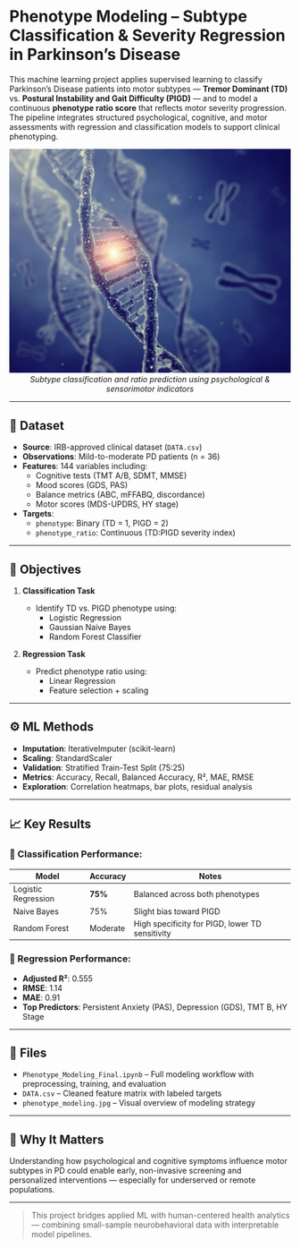 #  Phenotype Modeling – Subtype Classification & Severity Regression in Parkinson’s Disease

This machine learning project applies supervised learning to classify Parkinson’s Disease patients into motor subtypes — **Tremor Dominant (TD)** vs. **Postural Instability and Gait Difficulty (PIGD)** — and to model a continuous **phenotype ratio score** that reflects motor severity progression. The pipeline integrates structured psychological, cognitive, and motor assessments with regression and classification models to support clinical phenotyping.

<p align="center">
  <img src="phenotype_modeling.jpg" width="600"/>
  <br>
  <em>  Subtype classification and ratio prediction using psychological & sensorimotor indicators</em>
</p>

---

## 🧪 Dataset

- **Source**: IRB-approved clinical dataset (`DATA.csv`)
- **Observations**: Mild-to-moderate PD patients (n = 36)
- **Features**: 144 variables including:
  - Cognitive tests (TMT A/B, SDMT, MMSE)
  - Mood scores (GDS, PAS)
  - Balance metrics (ABC, mFFABQ, discordance)
  - Motor scores (MDS-UPDRS, HY stage)
- **Targets**:
  - `phenotype`: Binary (TD = 1, PIGD = 2)
  - `phenotype_ratio`: Continuous (TD:PIGD severity index)

---

## 🎯 Objectives

1. **Classification Task**
   - Identify TD vs. PIGD phenotype using:
     - Logistic Regression  
     - Gaussian Naive Bayes  
     - Random Forest Classifier

2. **Regression Task**
   - Predict phenotype ratio using:
     - Linear Regression
     - Feature selection + scaling

---

## ⚙️ ML Methods

- **Imputation**: IterativeImputer (scikit-learn)  
- **Scaling**: StandardScaler  
- **Validation**: Stratified Train-Test Split (75:25)  
- **Metrics**: Accuracy, Recall, Balanced Accuracy, R², MAE, RMSE  
- **Exploration**: Correlation heatmaps, bar plots, residual analysis

---

## 📈 Key Results

### 🔹 Classification Performance:
| Model | Accuracy | Notes |
|-------|----------|-------|
| Logistic Regression | **75%** | Balanced across both phenotypes |
| Naive Bayes | 75% | Slight bias toward PIGD |
| Random Forest | Moderate | High specificity for PIGD, lower TD sensitivity |

### 🔹 Regression Performance:
- **Adjusted R²**: 0.555  
- **RMSE**: 1.14  
- **MAE**: 0.91  
- **Top Predictors**: Persistent Anxiety (PAS), Depression (GDS), TMT B, HY Stage

---

## 📂 Files

- `Phenotype_Modeling_Final.ipynb` – Full modeling workflow with preprocessing, training, and evaluation  
- `DATA.csv` – Cleaned feature matrix with labeled targets  
- `phenotype_modeling.jpg` – Visual overview of modeling strategy

---

## 🧠 Why It Matters

Understanding how psychological and cognitive symptoms influence motor subtypes in PD could enable early, non-invasive screening and personalized interventions — especially for underserved or remote populations.

---

> This project bridges applied ML with human-centered health analytics — combining small-sample neurobehavioral data with interpretable model pipelines.

